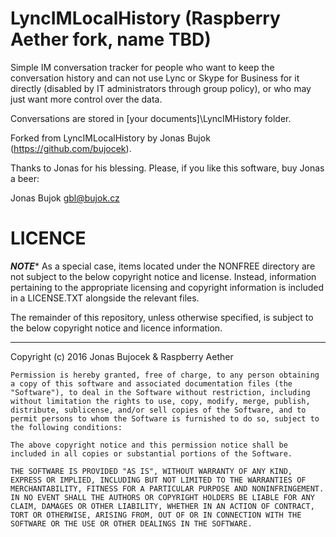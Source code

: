 LyncIMLocalHistory (Raspberry Aether fork, name TBD)
===========================
Simple IM conversation tracker for people who want to keep the conversation 
history and can not use Lync or Skype for Business for it directly (disabled by IT administrators through group policy), or who may just want more control over the data.

Conversations are stored in [your documents]\LyncIMHistory folder.

Forked from LyncIMLocalHistory by Jonas Bujok (https://github.com/bujocek).

Thanks to Jonas for his blessing. Please, if you like this software, buy Jonas a beer:

Jonas Bujok
gbl@bujok.cz


LICENCE
=======
*************************************NOTE**************************************
As a special case, items located under the NONFREE directory are not subject to
the below copyright notice and license. Instead, information pertaining to the
appropriate licensing and copyright information is included in a LICENSE.TXT
alongside the relevant files.

The remainder of this repository, unless otherwise specified, is subject to 
the below copyright notice and licence information.
*******************************************************************************

Copyright (c) 2016 Jonas Bujocek & Raspberry Aether

    Permission is hereby granted, free of charge, to any person obtaining a copy of this software and associated documentation files (the "Software"), to deal in the Software without restriction, including without limitation the rights to use, copy, modify, merge, publish, distribute, sublicense, and/or sell copies of the Software, and to permit persons to whom the Software is furnished to do so, subject to the following conditions:

    The above copyright notice and this permission notice shall be included in all copies or substantial portions of the Software.

    THE SOFTWARE IS PROVIDED "AS IS", WITHOUT WARRANTY OF ANY KIND, EXPRESS OR IMPLIED, INCLUDING BUT NOT LIMITED TO THE WARRANTIES OF MERCHANTABILITY, FITNESS FOR A PARTICULAR PURPOSE AND NONINFRINGEMENT. IN NO EVENT SHALL THE AUTHORS OR COPYRIGHT HOLDERS BE LIABLE FOR ANY CLAIM, DAMAGES OR OTHER LIABILITY, WHETHER IN AN ACTION OF CONTRACT, TORT OR OTHERWISE, ARISING FROM, OUT OF OR IN CONNECTION WITH THE SOFTWARE OR THE USE OR OTHER DEALINGS IN THE SOFTWARE.